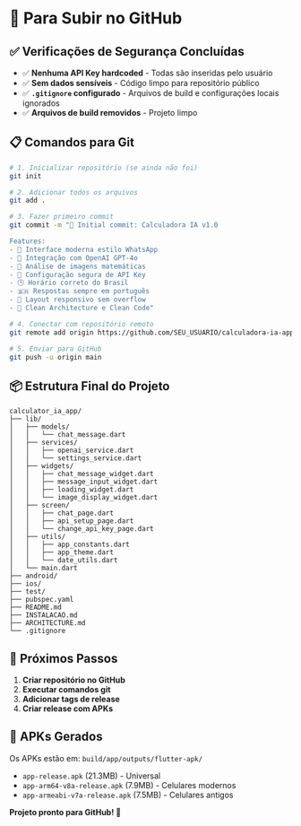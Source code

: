 # 🚀 Para Subir no GitHub

## ✅ Verificações de Segurança Concluídas

- ✅ **Nenhuma API Key hardcoded** - Todas são inseridas pelo usuário
- ✅ **Sem dados sensíveis** - Código limpo para repositório público
- ✅ **`.gitignore` configurado** - Arquivos de build e configurações locais ignorados
- ✅ **Arquivos de build removidos** - Projeto limpo

## 📋 Comandos para Git

```bash
# 1. Inicializar repositório (se ainda não foi)
git init

# 2. Adicionar todos os arquivos
git add .

# 3. Fazer primeiro commit
git commit -m "🎉 Initial commit: Calculadora IA v1.0

Features:
- 📱 Interface moderna estilo WhatsApp
- 🤖 Integração com OpenAI GPT-4o
- 📸 Análise de imagens matemáticas
- 🔑 Configuração segura de API Key
- 🕒 Horário correto do Brasil
- 🇧🇷 Respostas sempre em português
- 📱 Layout responsivo sem overflow
- 🎨 Clean Architecture e Clean Code"

# 4. Conectar com repositório remoto
git remote add origin https://github.com/SEU_USUARIO/calculadora-ia-app.git

# 5. Enviar para GitHub
git push -u origin main
```

## 📦 Estrutura Final do Projeto

```
calculator_ia_app/
├── lib/
│   ├── models/
│   │   └── chat_message.dart
│   ├── services/
│   │   ├── openai_service.dart
│   │   └── settings_service.dart
│   ├── widgets/
│   │   ├── chat_message_widget.dart
│   │   ├── message_input_widget.dart
│   │   ├── loading_widget.dart
│   │   └── image_display_widget.dart
│   ├── screen/
│   │   ├── chat_page.dart
│   │   ├── api_setup_page.dart
│   │   └── change_api_key_page.dart
│   ├── utils/
│   │   ├── app_constants.dart
│   │   ├── app_theme.dart
│   │   └── date_utils.dart
│   └── main.dart
├── android/
├── ios/
├── test/
├── pubspec.yaml
├── README.md
├── INSTALACAO.md
├── ARCHITECTURE.md
└── .gitignore
```

## 🎯 Próximos Passos

1. **Criar repositório no GitHub**
2. **Executar comandos git**
3. **Adicionar tags de release**
4. **Criar release com APKs**

## 📱 APKs Gerados

Os APKs estão em: `build/app/outputs/flutter-apk/`
- `app-release.apk` (21.3MB) - Universal
- `app-arm64-v8a-release.apk` (7.9MB) - Celulares modernos
- `app-armeabi-v7a-release.apk` (7.5MB) - Celulares antigos

**Projeto pronto para GitHub! 🎊**
